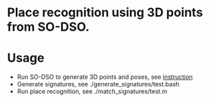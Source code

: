 # Place recognition using 3D points from SO-DSO.

# Usage
- Run SO-DSO to generate 3D points and poses, see [instruction](https://github.com/jiawei-mo/so_dso_place_recognition/blob/master/so_dso/README.md)
- Generate signatures, see ./generate_signatures/test.bash
- Run place recognition, see ./match_signatures/test.m
